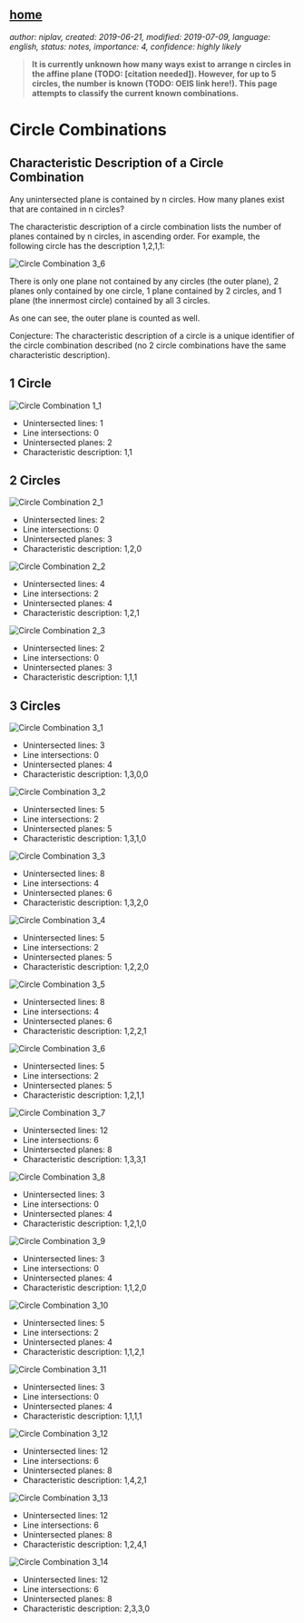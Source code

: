 [home](./index.md)
-------------------

*author: niplav, created: 2019-06-21, modified: 2019-07-09, language: english, status: notes, importance: 4, confidence: highly likely*

> __It is currently unknown how many ways exist to arrange n circles in
> the affine plane (TODO: [citation needed]). However, for up to 5 circles,
> the number is known (TODO: OEIS link here!). This page attempts to
> classify the current known combinations.__


Circle Combinations
===================

Characteristic Description of a Circle Combination
--------------------------------------------------

Any unintersected plane is contained by n circles. How many planes exist
that are contained in n circles?

The characteristic description of a circle combination lists
the number of planes contained by n circles, in ascending order.
For example, the following circle has the description 1,2,1,1:

![Circle Combination 3_6](img/circle_combinations/3_6.png)

There is only one plane not contained by any circles (the outer plane),
2 planes only contained by one circle, 1 plane contained by 2 circles,
and 1 plane (the innermost circle) contained by all 3 circles.

As one can see, the outer plane is counted as well.

Conjecture: The characteristic description of a circle is a unique
identifier of the circle combination described (no 2 circle combinations
have the same characteristic description).

1 Circle
--------

![Circle Combination 1_1](img/circle_combinations/1_1.png)

* Unintersected lines: 1
* Line intersections: 0
* Unintersected planes: 2
* Characteristic description: 1,1

2 Circles
----------

![Circle Combination 2_1](img/circle_combinations/2_1.png)

* Unintersected lines: 2
* Line intersections: 0
* Unintersected planes: 3
* Characteristic description: 1,2,0

![Circle Combination 2_2](img/circle_combinations/2_2.png)

* Unintersected lines: 4
* Line intersections: 2
* Unintersected planes: 4
* Characteristic description: 1,2,1

![Circle Combination 2_3](img/circle_combinations/2_3.png)

* Unintersected lines: 2
* Line intersections: 0
* Unintersected planes: 3
* Characteristic description: 1,1,1

3 Circles
---------

![Circle Combination 3_1](img/circle_combinations/3_1.png)

* Unintersected lines: 3
* Line intersections: 0
* Unintersected planes: 4
* Characteristic description: 1,3,0,0

![Circle Combination 3_2](img/circle_combinations/3_2.png)

* Unintersected lines: 5
* Line intersections: 2
* Unintersected planes: 5
* Characteristic description: 1,3,1,0

![Circle Combination 3_3](img/circle_combinations/3_3.png)

* Unintersected lines: 8
* Line intersections: 4
* Unintersected planes: 6
* Characteristic description: 1,3,2,0

![Circle Combination 3_4](img/circle_combinations/3_4.png)

* Unintersected lines: 5
* Line intersections: 2
* Unintersected planes: 5
* Characteristic description: 1,2,2,0

![Circle Combination 3_5](img/circle_combinations/3_5.png)

* Unintersected lines: 8
* Line intersections: 4
* Unintersected planes: 6
* Characteristic description: 1,2,2,1

![Circle Combination 3_6](img/circle_combinations/3_6.png)

* Unintersected lines: 5
* Line intersections: 2
* Unintersected planes: 5
* Characteristic description: 1,2,1,1

![Circle Combination 3_7](img/circle_combinations/3_7.png)

* Unintersected lines: 12
* Line intersections: 6
* Unintersected planes: 8
* Characteristic description: 1,3,3,1

![Circle Combination 3_8](img/circle_combinations/3_8.png)

* Unintersected lines: 3
* Line intersections: 0
* Unintersected planes: 4
* Characteristic description: 1,2,1,0

![Circle Combination 3_9](img/circle_combinations/3_9.png)

* Unintersected lines: 3
* Line intersections: 0
* Unintersected planes: 4
* Characteristic description: 1,1,2,0

![Circle Combination 3_10](img/circle_combinations/3_10.png)

* Unintersected lines: 5
* Line intersections: 2
* Unintersected planes: 4
* Characteristic description: 1,1,2,1

![Circle Combination 3_11](img/circle_combinations/3_11.png)

* Unintersected lines: 3
* Line intersections: 0
* Unintersected planes: 4
* Characteristic description: 1,1,1,1

![Circle Combination 3_12](img/circle_combinations/3_12.png)

* Unintersected lines: 12
* Line intersections: 6
* Unintersected planes: 8
* Characteristic description: 1,4,2,1

![Circle Combination 3_13](img/circle_combinations/3_13.png)

* Unintersected lines: 12
* Line intersections: 6
* Unintersected planes: 8
* Characteristic description: 1,2,4,1

![Circle Combination 3_14](img/circle_combinations/3_14.png)

* Unintersected lines: 12
* Line intersections: 6
* Unintersected planes: 8
* Characteristic description: 2,3,3,0
